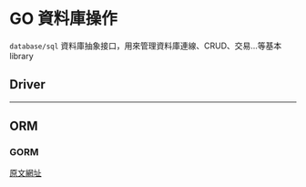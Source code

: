 # GO 資料庫操作

`database/sql` 資料庫抽象接口，用來管理資料庫連線、CRUD、交易…等基本 library

## Driver



-----

## ORM

### GORM

[原文網址](http://doc.gorm.io/)